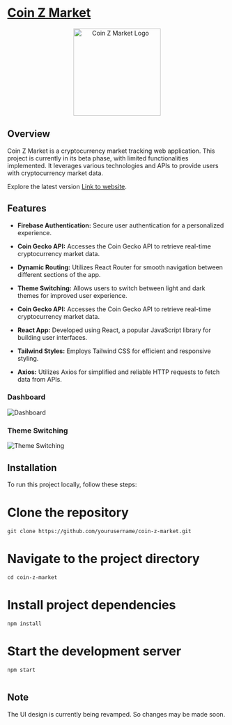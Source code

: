 ### <h1><u>Coin Z Market</u></h1> 


<p align="center">
  <img src="https://i.postimg.cc/yYmS4BC4/new.png" width="200" alt="Coin Z Market Logo" align="center">
</p>

## Overview

Coin Z Market is a cryptocurrency market tracking web application. This project is currently in its beta phase, with limited functionalities implemented. It leverages various technologies and APIs to provide users with cryptocurrency market data.

Explore the latest version [Link to website](https://coin-z-market.netlify.app).

## Features

- **Firebase Authentication:** Secure user authentication for a personalized experience.

- **Coin Gecko API:** Accesses the Coin Gecko API to retrieve real-time cryptocurrency market data.

- **Dynamic Routing:** Utilizes React Router for smooth navigation between different sections of the app.

- **Theme Switching:** Allows users to switch between light and dark themes for improved user experience.

- **Coin Gecko API:** Accesses the Coin Gecko API to retrieve real-time cryptocurrency market data.

- **React App:** Developed using React, a popular JavaScript library for building user interfaces.

- **Tailwind Styles:** Employs Tailwind CSS for efficient and responsive styling.

- **Axios:** Utilizes Axios for simplified and reliable HTTP requests to fetch data from APIs.
### Dashboard
![Dashboard](https://i.postimg.cc/yYvrTMpB/Screenshot-2023-10-31-105202.png)

### Theme Switching
![Theme Switching](https://i.postimg.cc/BQqVHSgM/Screenshot-2023-10-31-105452.png)

## Installation

To run this project locally, follow these steps:

# Clone the repository
```
git clone https://github.com/yourusername/coin-z-market.git

```
# Navigate to the project directory
```
cd coin-z-market
```
# Install project dependencies
```
npm install
```
# Start the development server
```
npm start
   
```
## Note

The UI design is currently being revamped. So changes may be made soon.
